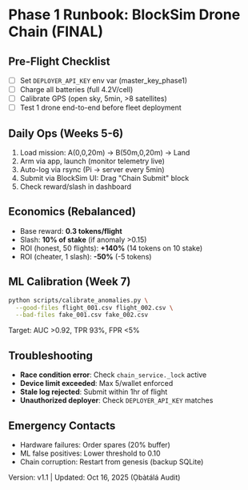 # Phase 1 Runbook: BlockSim Drone Chain (FINAL)

## Pre-Flight Checklist
- [ ] Set `DEPLOYER_API_KEY` env var (master_key_phase1)
- [ ] Charge all batteries (full 4.2V/cell)
- [ ] Calibrate GPS (open sky, 5min, >8 satellites)
- [ ] Test 1 drone end-to-end before fleet deployment

## Daily Ops (Weeks 5-6)
1. Load mission: A(0,0,20m) → B(50m,0,20m) → Land
2. Arm via app, launch (monitor telemetry live)
3. Auto-log via rsync (Pi → server every 5min)
4. Submit via BlockSim UI: Drag "Chain Submit" block
5. Check reward/slash in dashboard

## Economics (Rebalanced)
- Base reward: **0.3 tokens/flight**
- Slash: **10% of stake** (if anomaly >0.15)
- ROI (honest, 50 flights): **+140%** (14 tokens on 10 stake)
- ROI (cheater, 1 slash): **-50%** (-5 tokens)

## ML Calibration (Week 7)
```bash
python scripts/calibrate_anomalies.py \
  --good-files flight_001.csv flight_002.csv \
  --bad-files fake_001.csv fake_002.csv
```
Target: AUC >0.92, TPR 93%, FPR <5%

## Troubleshooting
- **Race condition error**: Check `chain_service._lock` active
- **Device limit exceeded**: Max 5/wallet enforced
- **Stale log rejected**: Submit within 1hr of flight
- **Unauthorized deployer**: Check `DEPLOYER_API_KEY` matches

## Emergency Contacts
- Hardware failures: Order spares (20% buffer)
- ML false positives: Lower threshold to 0.10
- Chain corruption: Restart from genesis (backup SQLite)

Version: v1.1 | Updated: Oct 16, 2025 (Ọbàtálá Audit)
